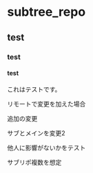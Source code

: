 # subtree_repo
## test
### test
#### test
これはテストです。

リモートで変更を加えた場合

追加の変更

サブとメインを変更2

他人に影響がないかをテスト

サブリポ複数を想定
